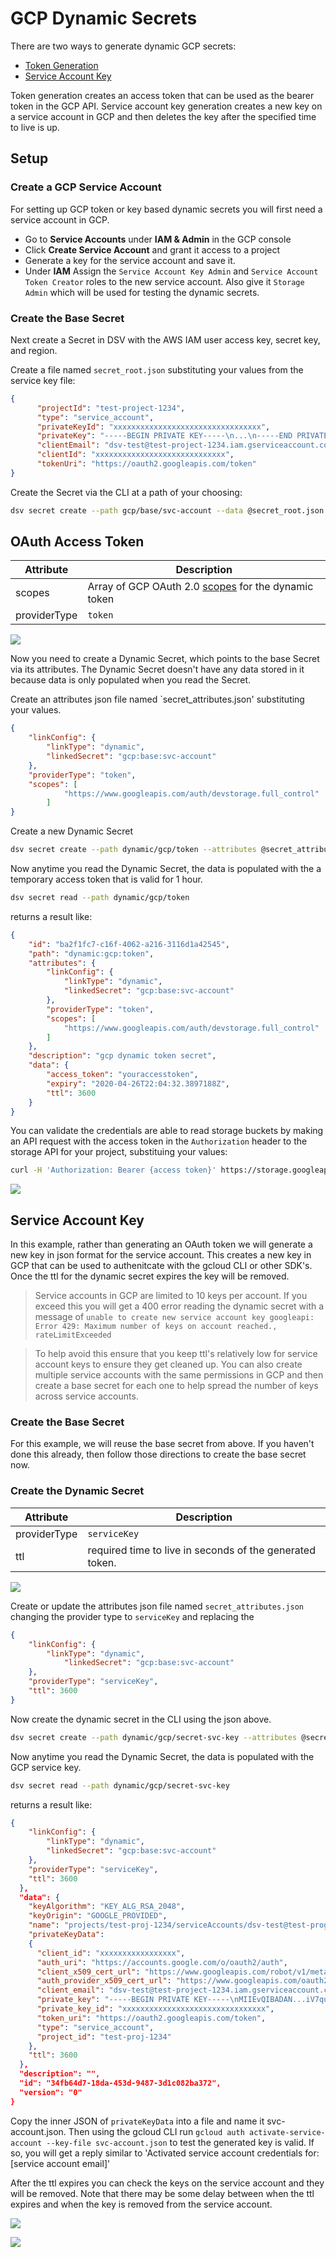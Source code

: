 ﻿[title]: # (GCP Dynamic Secrets)
[tags]: # (DevOps Secrets Vault,DSV,)
[priority]: # (6300)

# GCP Dynamic Secrets

There are two ways to generate dynamic GCP secrets:

* [Token Generation](https://cloud.google.com/iam/docs/creating-short-lived-service-account-credentials)
* [Service Account Key](https://cloud.google.com/iam/docs/creating-managing-service-account-keys)

Token generation creates an access token that can be used as the bearer token in the GCP API. Service account key generation creates a new key on a service account in GCP and then deletes the key after the specified time to live is up.

## Setup

### Create a GCP Service Account
For setting up GCP token or key based dynamic secrets you will first need a service account in GCP. 

* Go to **Service Accounts** under **IAM & Admin** in the GCP console
* Click **Create Service Account** and grant it access to a project
* Generate a key for the service account and save it.
* Under **IAM** Assign the `Service Account Key Admin` and `Service Account Token Creator` roles to the new service account. Also give it `Storage Admin` which will be used for testing the dynamic secrets.


### Create the Base Secret

Next create a Secret in DSV with the AWS IAM user access key, secret key, and region.

Create a file named `secret_root.json` substituting your values from the service key file:

```json
{
	  "projectId": "test-project-1234",
	  "type": "service_account",
	  "privateKeyId": "xxxxxxxxxxxxxxxxxxxxxxxxxxxxxxxxx",
	  "privateKey": "-----BEGIN PRIVATE KEY-----\n...\n-----END PRIVATE KEY-----\n",
	  "clientEmail": "dsv-test@test-project-1234.iam.gserviceaccount.com",
	  "clientId": "xxxxxxxxxxxxxxxxxxxxxxxxxxxxx",
	  "tokenUri": "https://oauth2.googleapis.com/token"
}

```

Create the Secret via the CLI at a path of your choosing:

```BASH
dsv secret create --path gcp/base/svc-account --data @secret_root.json --attributes '{"type": "gcp"}'
```

## OAuth Access Token


| Attribute                 | Description                                                         |
| --------------            | ------------------------------                                      |
| scopes                    | Array of GCP OAuth 2.0 [scopes](https://developers.google.com/identity/protocols/oauth2/scopes) for the dynamic token                                                    |
| providerType              |  `token`                                                            |

![](./images/spacer.png)

Now you need to create a Dynamic Secret, which points to the base Secret via its attributes. The Dynamic Secret doesn't have any data stored in it because data is only populated when you read the Secret.

Create an attributes json file named `secret_attributes.json' substituting your values.


```json
{
	"linkConfig": {
		"linkType": "dynamic",
		"linkedSecret": "gcp:base:svc-account"
	},
	"providerType": "token",
	"scopes": [
            "https://www.googleapis.com/auth/devstorage.full_control"
        ]
}
```

Create a new Dynamic Secret

```BASH
dsv secret create --path dynamic/gcp/token --attributes @secret_attributes.json
```

Now anytime you read the Dynamic Secret, the data is populated with the a temporary access token that is valid for 1 hour.


```BASH
dsv secret read --path dynamic/gcp/token
```

returns a result like:


```json
{
    "id": "ba2f1fc7-c16f-4062-a216-3116d1a42545",
    "path": "dynamic:gcp:token",
    "attributes": {
        "linkConfig": {
            "linkType": "dynamic",
            "linkedSecret": "gcp:base:svc-account"
        },
        "providerType": "token",
        "scopes": [
            "https://www.googleapis.com/auth/devstorage.full_control"
        ]
    },
    "description": "gcp dynamic token secret",
    "data": {
        "access_token": "youraccesstoken",
        "expiry": "2020-04-26T22:04:32.3897188Z",
        "ttl": 3600
    }
}
```

You can validate the credentials are able to read storage buckets by making an API request with the access token in the `Authorization` header to the storage API for your project, substituing your values:

```BASH
curl -H 'Authorization: Bearer {access token}' https://storage.googleapis.com/storage/v1/b?project={project id}
```

![](./images/spacer.png)



## Service Account Key

In this example, rather than generating an OAuth token we will generate a new key in json format for the service account. This creates a new key in GCP that can be used to authenitcate with the gcloud CLI or other SDK's. Once the ttl for the dynamic secret expires the key will be removed.

>Service accounts in GCP are limited to 10 keys per account. If you exceed this you will get a 400 error reading the dynamic secret with a message of `unable to create new service account key googleapi: Error 429: Maximum number of keys on account reached., rateLimitExceeded`

>To help avoid this ensure that you keep ttl's relatively low for service account keys to ensure they get cleaned up. You can also create multiple service accounts with the same permissions in GCP and then create a base secret for each one to help spread the number of keys across service accounts.

### Create the Base Secret

For this example, we will reuse the base secret from above.  If you haven't done this already, then follow those directions to create the base secret now.


### Create the Dynamic Secret


| Attribute                 |Description                                                |
| --------------            |------------------------------                             |
| providerType              | `serviceKey`                                              |
| ttl                       | required time to live in seconds of the generated token.  |

![](./images/spacer.png)

Create or update the attributes json file named `secret_attributes.json` changing the provider type to `serviceKey` and replacing the 


```json
{
	"linkConfig": {
		"linkType": "dynamic",
            "linkedSecret": "gcp:base:svc-account"
	},
	"providerType": "serviceKey",
	"ttl": 3600
}
```
Now create the dynamic secret in the CLI using the json above.

```BASH
dsv secret create --path dynamic/gcp/secret-svc-key --attributes @secret_attributes.json
```

Now anytime you read the Dynamic Secret, the data is populated with the GCP service key.


```BASH
dsv secret read --path dynamic/gcp/secret-svc-key
```

returns a result like:


```json
{
	"linkConfig": {
		"linkType": "dynamic",
        "linkedSecret": "gcp:base:svc-account"
	},
	"providerType": "serviceKey",
	"ttl": 3600
  },
  "data": {
    "keyAlgorithm": "KEY_ALG_RSA_2048",
    "keyOrigin": "GOOGLE_PROVIDED",
    "name": "projects/test-proj-1234/serviceAccounts/dsv-test@test-prog-1234.iam.gserviceaccount.com/keys/0e4c690b713bfe0ed517ed56cba4814afd35a8ad",
    "privateKeyData": 
    {
      "client_id": "xxxxxxxxxxxxxxxxx",
      "auth_uri": "https://accounts.google.com/o/oauth2/auth",
      "client_x509_cert_url": "https://www.googleapis.com/robot/v1/metadata/x509/dsv-test%40test-proj-1234.iam.gserviceaccount.com",
      "auth_provider_x509_cert_url": "https://www.googleapis.com/oauth2/v1/certs",
      "client_email": "dsv-test@test-project-1234.iam.gserviceaccount.com",
      "private_key": "-----BEGIN PRIVATE KEY-----\nMIIEvQIBADAN...iV7quFF35ILBG+w=\n-----END PRIVATE KEY-----\n",
      "private_key_id": "xxxxxxxxxxxxxxxxxxxxxxxxxxxxxxxx",
      "token_uri": "https://oauth2.googleapis.com/token",
      "type": "service_account",
      "project_id": "test-proj-1234"
    },
    "ttl": 3600
  },
  "description": "",
  "id": "34fb64d7-18da-453d-9487-3d1c082ba372",
  "version": "0"
}
```

Copy the inner JSON of `privateKeyData` into a file and name it svc-account.json. Then using the gcloud CLI run `gcloud auth activate-service-account --key-file svc-account.json` to test the generated key is valid.  If so, you will get a reply similar to 'Activated service account credentials for: [service account email]'

After the ttl expires you can check the keys on the service account and they will be removed. Note that there may be some delay between when the ttl expires and when the key is removed from the service account.

![](./images/spacer.png)

![](./images/spacer.png)